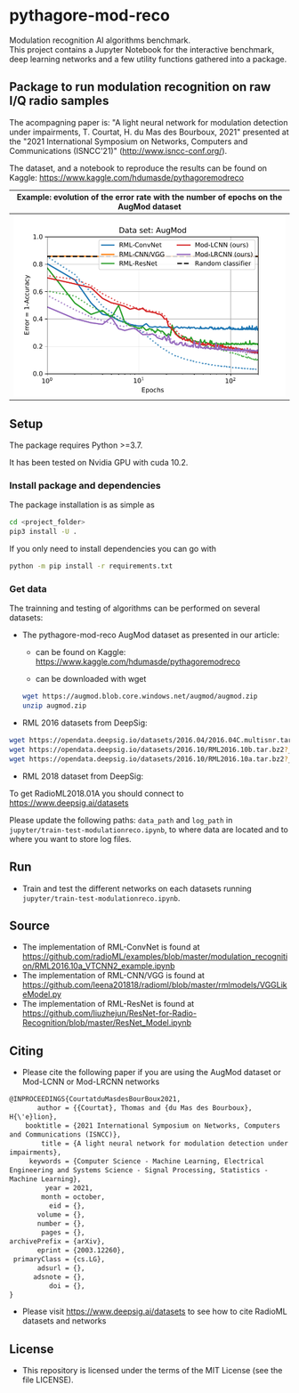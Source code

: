 # pythagore-mod-reco
Modulation recognition AI algorithms benchmark.\
This project contains a Jupyter Notebook for the interactive benchmark, deep learning networks and a few utility functions gathered into a package.

## Package to run modulation recognition on raw I/Q radio samples

The acompagning paper is: "A light neural network for modulation detection under impairments, T. Courtat, H. du Mas des Bourboux, 2021"
presented at the "2021 International Symposium on Networks, Computers and Communications (ISNCC'21)"
(http://www.isncc-conf.org/).

The dataset, and a notebook to reproduce the results can be found on Kaggle: https://www.kaggle.com/hdumasde/pythagoremodreco

Example: evolution of the error rate with the number of epochs on the AugMod dataset |
:-----------------------------------------------------------------------------------:|
![example-training](/sources/network_comparison_AugMod-trained1024.png)              |

## Setup
The package requires Python >=3.7.

It has been tested on Nvidia GPU with cuda 10.2.

### Install package and dependencies

The package installation is as simple as
```bash
cd <project_folder>
pip3 install -U .
```

If you only need to install dependencies you can go with
```bash
python -m pip install -r requirements.txt
```

### Get data
The trainning and testing of algorithms can be performed on several datasets:

- The pythagore-mod-reco AugMod dataset as presented in our article:

    - can be found on Kaggle: https://www.kaggle.com/hdumasde/pythagoremodreco

    - can be downloaded with wget
	```bash
	wget https://augmod.blob.core.windows.net/augmod/augmod.zip
	unzip augmod.zip
	```

- RML 2016 datasets from DeepSig:
```bash
wget https://opendata.deepsig.io/datasets/2016.04/2016.04C.multisnr.tar.bz2?__hstc=233546881.9c91e0549f9b6bfce6708a49c211c1c9.1614872457734.1614872457734.1614872457734.1&__hssc=233546881.1.1614872457735&__hsfp=1843090487
wget https://opendata.deepsig.io/datasets/2016.10/RML2016.10b.tar.bz2?__hstc=233546881.9c91e0549f9b6bfce6708a49c211c1c9.1614872457734.1614872457734.1614872457734.1&__hssc=233546881.1.1614872457735&__hsfp=1843090487
wget https://opendata.deepsig.io/datasets/2016.10/RML2016.10a.tar.bz2?__hstc=233546881.9c91e0549f9b6bfce6708a49c211c1c9.1614872457734.1614872457734.1614872457734.1&__hssc=233546881.1.1614872457735&__hsfp=1843090487
```

- RML 2018 dataset from DeepSig:

To get RadioML2018.01A  you should connect to https://www.deepsig.ai/datasets

Please update the following paths: `data_path` and `log_path` in `jupyter/train-test-modulationreco.ipynb`, to where data are located and to where you want to store log files.

## Run

- Train and test the different networks on each datasets running `jupyter/train-test-modulationreco.ipynb`.

## Source

- The implementation of RML-ConvNet is found at https://github.com/radioML/examples/blob/master/modulation_recognition/RML2016.10a_VTCNN2_example.ipynb
- The implementation of RML-CNN/VGG is found at https://github.com/leena201818/radioml/blob/master/rmlmodels/VGGLikeModel.py
- The implementation of RML-ResNet is found at https://github.com/liuzhejun/ResNet-for-Radio-Recognition/blob/master/ResNet_Model.ipynb

## Citing

- Please cite the following paper
if you are using the AugMod dataset or Mod-LCNN or Mod-LRCNN networks
```
@INPROCEEDINGS{CourtatduMasdesBourBoux2021,
       author = {{Courtat}, Thomas and {du Mas des Bourboux}, H{\'e}lion},
    booktitle = {2021 International Symposium on Networks, Computers and Communications (ISNCC)},
        title = {A light neural network for modulation detection under impairments},
     keywords = {Computer Science - Machine Learning, Electrical Engineering and Systems Science - Signal Processing, Statistics - Machine Learning},
         year = 2021,
        month = october,
          eid = {},
       volume = {},
       number = {},
        pages = {},
archivePrefix = {arXiv},
       eprint = {2003.12260},
 primaryClass = {cs.LG},
       adsurl = {},
      adsnote = {},
          doi = {},
}
```

- Please visit https://www.deepsig.ai/datasets to see how to cite RadioML datasets and networks

## License

- This repository is licensed under the terms of the MIT License (see the file LICENSE).
